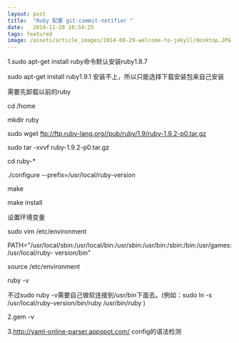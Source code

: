 ```yaml
---
layout: post
title:  "Ruby 配置 git-commit-notifier "
date:   2014-11-28 18:34:25
tags: featured
image: /assets/article_images/2014-08-29-welcome-to-jekyll/desktop.JPG
---
```

1.sudo apt-get install ruby命令默认安装ruby1.8.7

   sudo apt-get install ruby1.9.1 安装不上，所以只能选择下载安装包来自己安装
  
  需要先卸载以前的ruby
  
  cd /home 
  
  mkdir ruby
  
  sudo  wget ftp://ftp.ruby-lang.org//pub/ruby/1.9/ruby-1.9.2-p0.tar.gz
  
  sudo  tar -xvvf ruby-1.9.2-p0.tar.gz
  
  cd ruby-*
  
  ./configure --prefix=/usr/local/ruby-version
  
  make
  
  make install
  

 设置环境变量
 
 sudo vim /etc/environment
 
 PATH="/usr/local/sbin:/usr/local/bin:/usr/sbin:/usr/bin:/sbin:/bin:/usr/games:/usr/local/ruby-  version/bin"
 
 source /etc/environment
 
 ruby -v
 
 不过sudo ruby -v需要自己做软连接到/usr/bin下面去。(例如：sudo ln -s /usr/local/ruby-version/bin/ruby /usr/bin/ruby )

2.gem -v

3.http://yaml-online-parser.appspot.com/  config的语法检测
